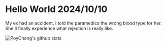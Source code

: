 # Hello World 2024/10/10

My ex had an accident. I told the paramedics the wrong blood type for her. She'll finally experience what rejection is really like.

![PoyChang's github stats](https://github-readme-stats.vercel.app/api?username=poychang&show_icons=true&theme=dracula)
